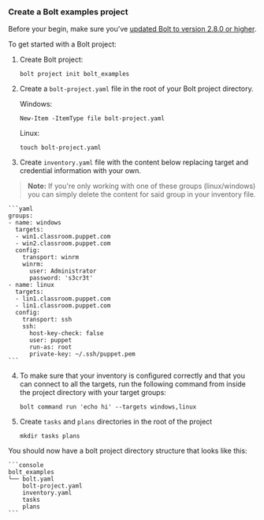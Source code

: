 ### Create a Bolt examples project

Before your begin, make sure you've [updated Bolt to version 2.8.0 or
higher](./bolt_installing.md).

To get started with a Bolt project:

1. Create Bolt project:

   ```
   bolt project init bolt_examples
   ```

2. Create a `bolt-project.yaml` file in the root of your Bolt project directory.

   Windows:
   ```
   New-Item -ItemType file bolt-project.yaml
   ```

   Linux:
   ```
   touch bolt-project.yaml
   ```

3. Create `inventory.yaml` file with the content below replacing target and credential information with your own. 


> **Note:** If you're only working with one of these groups (linux/windows) you can simply delete the content for said group in your inventory file.

    ```yaml
    groups:
    - name: windows
      targets:
      - win1.classroom.puppet.com
      - win2.classroom.puppet.com
      config:
        transport: winrm
        winrm:
          user: Administrator
          password: 's3cr3t'
    - name: linux
      targets:
      - lin1.classroom.puppet.com
      - lin1.classroom.puppet.com
      config:
        transport: ssh
        ssh:
          host-key-check: false
          user: puppet
          run-as: root
          private-key: ~/.ssh/puppet.pem
    ```

4. To make sure that your inventory is configured correctly and that you can connect to all the targets, run the following command from inside the project directory with your target groups: 

    ```
    bolt command run 'echo hi' --targets windows,linux
    ```

5. Create `tasks` and `plans` directories in the root of the project

    ```
    mkdir tasks plans
    ````

You should now have a bolt project directory structure that looks like this:

    ```console
    bolt_examples
    └── bolt.yaml
        bolt-project.yaml
        inventory.yaml
        tasks
        plans
    ```

